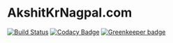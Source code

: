 # AkshitKrNagpal.com

[![Build Status](https://travis-ci.org/AkshitKrNagpal/akshitkrnagpal.com.svg?branch=master)](https://travis-ci.org/AkshitKrNagpal/akshitkrnagpal.com)
[![Codacy Badge](https://api.codacy.com/project/badge/Grade/881cb3da606f4597af96f9c25e941ed7)](https://app.codacy.com/app/AKN/akshitkrnagpal.com?utm_source=github.com&utm_medium=referral&utm_content=AkshitKrNagpal/akshitkrnagpal.com&utm_campaign=badger)
[![Greenkeeper badge](https://badges.greenkeeper.io/AkshitKrNagpal/akshitkrnagpal.com.svg)](https://greenkeeper.io/)
